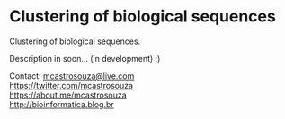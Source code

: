 # Clustering of biological sequences
Clustering of biological sequences.

Description in soon... (in development) :)

Contact:
mcastrosouza@live.com
<br/>https://twitter.com/mcastrosouza
<br/>https://about.me/mcastrosouza
<br/>http://bioinformatica.blog.br
